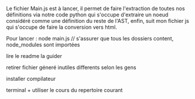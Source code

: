 Le fichier Main.js est à lancer, il permet de faire l'extraction de toutes nos définitions via notre code python qui s'occupe d'extraire un noeud considéré comme une définition du reste de l'AST, enfin, suit mon fichier js qui s'occupe de faire la conversion vers html.

Pour lancer  :
node main.js // s'assurer que tous les dossiers content, node_modules sont importées



lire le readme 
la guider


retirer fichier géneré inutiles differents selon les gens


installer compilateur

terminal + utiliser le cours du repertoire courant